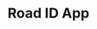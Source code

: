 ---
layout: project
title: Road ID App
images:
  - http://hellojosh.com/img/projects/QR%20Code%20-%20Central%20Market/1.PNG?raw=true
  - http://hellojosh.com/img/projects/lsiphoneapp2.jpg
  - http://hellojosh.com/img/projects/lsiphoneapp1.jpg
  - http://hellojosh.com/img/projects/lsiphoneapp3.jpg
  - http://hellojosh.com/img/projects/lsiphoneapp4.jpg
  - http://hellojosh.com/img/projects/lsiphoneapp5.jpg
  - http://hellojosh.com/img/projects/lsiphoneapp6.jpg
meta:
  tech: XHTML, CSS, C#, jQuery, MSSQL
  client: Michael J. Fox Foundation
  agency: Element Creative
  year: 2012
  link: http://google.com
type: mobile
hide: true
year: 2012
---